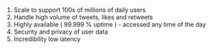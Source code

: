 1. Scale to support 100s of millions of daily users
2. Handle high volume of tweets, likes and retweets
3. Highly available ( 99.999 % uptime ) - accessed any time of the day
4. Security and privacy of user data
5. Incredibility low latency
